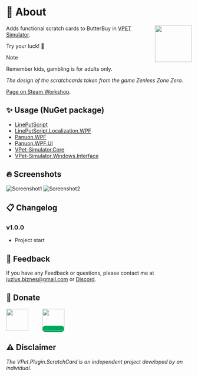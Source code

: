 # 🤔 About
<img src="https://steamuserimages-a.akamaihd.net/ugc/2462995990953501819/0E0605244D61A878081FF0064FE0E105539EBB14/?imw=5000&imh=5000&ima=fit&impolicy=Letterbox&imcolor=%23000000&letterbox=false" align="right" width="100px"/>

Adds functional scratch cards to ButterBuy in [VPET Simulator](https://store.steampowered.com/app/1920960/VPet/).

Try your luck! 🎲

> [!NOTE]  
> Remember kids, gambling is for adults only.

_The design of the scratchcards taken from the game Zenless Zone Zero._

 [Page on Steam Workshop](https://steamcommunity.com/sharedfiles/filedetails/?id=3339638979).

## ✨ Usage (NuGet package)
- [LinePutScript](https://github.com/LorisYounger/LinePutScript?tab=readme-ov-file)
- [LinePutScript.Localization.WPF](https://github.com/LorisYounger/LinePutScript.Localization.WPF)
- [Panuon.WPF](https://github.com/Panuon/Panuon.WPF)
- [Panuon.WPF.UI](https://github.com/Panuon/Panuon.WPF.UI)
- [VPet-Simulator.Core](https://github.com/LorisYounger/VPet)
- [VPet-Simulator.Windows.Interface](https://github.com/LorisYounger/VPet)

## 🔥 Screenshots

![Screenshot1](https://steamuserimages-a.akamaihd.net/ugc/2462995990953531881/34793BFFEDE3E1FF4D5DB0BC0E77DF4518AC8271/?imw=5000&imh=5000&ima=fit&impolicy=Letterbox&imcolor=%23000000&letterbox=false)
![Screenshot2](https://steamuserimages-a.akamaihd.net/ugc/2462995990953531893/BEFF326BB8C1A44EB0B7725119026DA416EFFCD1/?imw=5000&imh=5000&ima=fit&impolicy=Letterbox&imcolor=%23000000&letterbox=false)


## 📋 Changelog

### v1.0.0
- Project start


## 📝 Feedback

If you have any Feedback or questions, please contact me at juzlus.biznes@gmail.com or [Discord](https://discordapp.com/users/284780352042434570).


## 💝 Donate
<span>
  <a href="https://www.buymeacoffee.com/juzlus" target="_blank" alt="buymeacoffee" style="width: 40%; text-decoration: none; margin-right: 20px;">
    <img src="https://www.codehim.com/wp-content/uploads/2022/09/bmc-button-640x180.png" style="height: 60px;">
  </a>
  <a>⠀</a>
  <a href="https://buycoffee.to/juzlus" target="_blank" alt="buycoffee" style="text-decoration: none; width: 40%; background-color: rgb(0, 169, 98);border-radius: 10px;">
    <img src="https://buycoffee.to/btn/buycoffeeto-btn-primary.svg" style="height: 60px">
  </a>
</span>


## ⚠️ Disclaimer

_The VPet.Plugin.ScratchCard is an independent project developed by an individual._

